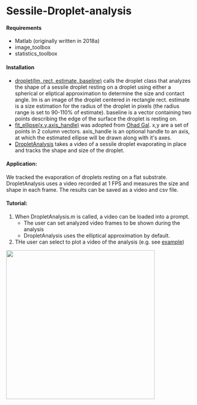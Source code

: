 # Sessile-Droplet-analysis


#### Requirements
- Matlab (originally written in 2018a)
- image_toolbox
- statistics_toolbox

#### Installation
- [droplet(Im, rect, estimate, baseline)](droplet.m) calls the droplet class that analyzes the shape of a sessile droplet resting on a droplet using either a spherical or eliptical approximation to determine the size and contact angle.
Im is an image of the droplet centered in rectangle rect. estimate is a size estimation for the radius of the droplet in pixels (the radius range is set to 90-110% of estimate). baseline is a vector containing two points describing the edge of the surface the droplet is resting on.
- [fit_ellipse(x,y,axis_handle)](fit_ellipse.m) was adopted from [Ohad Gal](https://www.mathworks.com/matlabcentral/fileexchange/3215-fit_ellipse). x,y are a set of points in 2 column vectors. axis_handle is an optional handle to an axis, at which the estimated ellipse will be drawn along with it's axes.
- [DropletAnalysis](DropletAnalysis.m) takes a video of a sessile droplet evaporating in place and tracks the shape and size of the droplet.

#### Application:
We tracked the evaporation of droplets resting on a flat substrate. DropletAnalysis uses a video recorded at 1 FPS and measures the size and shape in each frame. The results can be saved as a video and csv file.

#### Tutorial:
1. When DropletAnalysis.m is called, a video can be loaded into a prompt.
    - The user can set analyzed video frames to be shown during the analysis
    - DropletAnalysis uses the elliptical approximation by default.
2. THe user can select to plot a video of the analysis (e.g. see [example](Video.mp4))

<img src="Droplet-analysis-results.png" width=400>
